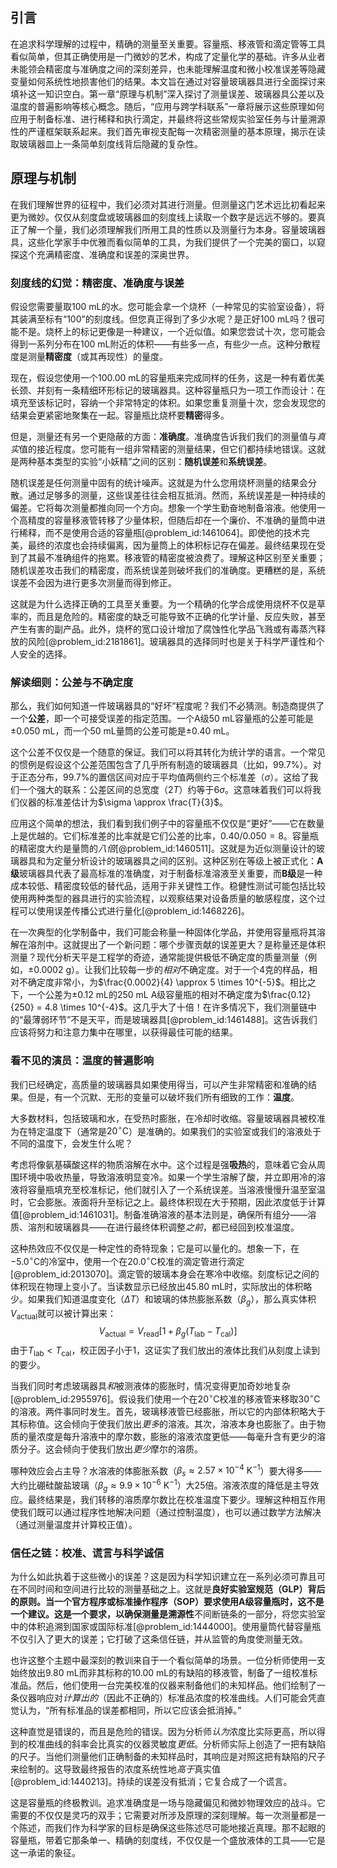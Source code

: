 ## 引言
在追求科学理解的过程中，精确的测量至关重要。容量瓶、移液管和滴定管等工具看似简单，但其正确使用是一门微妙的艺术，构成了定量化学的基础。许多从业者未能领会精密度与准确度之间的深刻差异，也未能理解温度和微小校准误差等隐藏变量如何系统性地损害他们的结果。本文旨在通过对容量玻璃器具进行全面探讨来填补这一知识空白。第一章“原理与机制”深入探讨了测量误差、玻璃器具公差以及温度的普遍影响等核心概念。随后，“应用与跨学科联系”一章将展示这些原理如何应用于制备标准、进行稀释和执行滴定，并最终将这些常规实验室任务与计量溯源性的严谨框架联系起来。我们首先审视支配每一次精密测量的基本原理，揭示在读取玻璃器皿上一条简单刻度线背后隐藏的复杂性。

## 原理与机制

在我们理解世界的征程中，我们必须对其进行测量。但测量这门艺术远比初看起来更为微妙。仅仅从刻度盘或玻璃器皿的刻度线上读取一个数字是远远不够的。要真正了解一个量，我们必须理解我们所用工具的性质以及测量行为本身。容量玻璃器具，这些化学家手中优雅而看似简单的工具，为我们提供了一个完美的窗口，以窥探这个充满精密度、准确度和误差的深奥世界。

### 刻度线的幻觉：精密度、准确度与误差

假设您需要量取100 mL的水。您可能会拿一个烧杯（一种常见的实验室设备），将其装满至标有“100”的刻度线。但您真正得到了多少水呢？是正好100 mL吗？很可能不是。烧杯上的标记更像是一种建议，一个近似值。如果您尝试十次，您可能会得到一系列分布在100 mL附近的体积——有些多一点，有些少一点。这种分散程度是测量**精密度**（或其再现性）的量度。

现在，假设您使用一个100.00 mL的容量瓶来完成同样的任务，这是一种有着优美长颈、并刻有一条精细环形标记的玻璃器具。这种容量瓶只为一项工作而设计：在填充至该标记时，容纳一个非常特定的体积。如果您重复测量十次，您会发现您的结果会更紧密地聚集在一起。容量瓶比烧杯要**精密**得多。

但是，测量还有另一个更隐蔽的方面：**准确度**。准确度告诉我们我们的测量值与*真实*值的接近程度。您可能有一组非常精密的测量结果，但它们都持续地错误。这就是两种基本类型的实验“小妖精”之间的区别：**随机误差**和**系统误差**。

随机误差是任何测量中固有的统计噪声。这就是为什么您用烧杯测量的结果会分散。通过足够多的测量，这些误差往往会相互抵消。然而，系统误差是一种持续的偏差。它将每次测量都推向同一个方向。想象一个学生勤奋地制备溶液。他使用一个高精度的容量移液管转移了少量体积，但随后却在一个廉价、不准确的量筒中进行稀释，而不是使用合适的容量瓶[@problem_id:1461064]。即使他的技术完美，最终的浓度也会持续偏离，因为量筒上的体积标记存在偏差。最终结果现在受到了其最不准确组件的拖累。移液管的精密度被浪费了。理解这种区别至关重要；随机误差攻击我们的精密度，而系统误差则破坏我们的准确度。更糟糕的是，系统误差不会因为进行更多次测量而得到修正。

这就是为什么选择正确的工具至关重要。为一个精确的化学合成使用烧杯不仅是草率的，而且是危险的。精密度的缺乏可能导致不正确的化学计量、反应失败，甚至产生有害的副产品。此外，烧杯的宽口设计增加了腐蚀性化学品飞溅或有毒蒸汽释放的风险[@problem_id:2181861]。玻璃器具的选择同时也是关于科学严谨性和个人安全的选择。

### 解读细则：公差与不确定度

那么，我们如何知道一件玻璃器具的“好坏”程度呢？我们不必猜测。制造商提供了一个**公差**，即一个可接受误差的指定范围。一个A级50 mL容量瓶的公差可能是$\pm 0.050$ mL，而一个50 mL量筒的公差可能是$\pm 0.40$ mL。

这个公差不仅仅是一个随意的保证。我们可以将其转化为统计学的语言。一个常见的惯例是假设这个公差范围包含了几乎所有制造的玻璃器具（比如，99.7%）。对于正态分布，99.7%的置信区间对应于平均值两侧约三个标准差（$\sigma$）。这给了我们一个强大的联系：公差区间的总宽度（$2T$）约等于$6\sigma$。这意味着我们可以将我们仪器的标准差估计为$\sigma \approx \frac{T}{3}$。

应用这个简单的想法，我们看到我们例子中的容量瓶不仅仅是“更好”——它在数量上是优越的。它们标准差的比率就是它们公差的比率，$0.40/0.050 = 8$。容量瓶的精密度大约是量筒的*八倍*[@problem_id:1460511]。这就是为近似测量设计的玻璃器具和为定量分析设计的玻璃器具之间的区别。这种区别在等级上被正式化：**A级**玻璃器具代表了最高标准的准确度，对于制备标准溶液至关重要，而**B级**是一种成本较低、精密度较低的替代品，适用于非关键性工作。稳健性测试可能包括比较使用两种类型的器具进行的实验流程，以观察结果对设备质量的敏感程度，这个过程可以使用误差传播公式进行量化[@problem_id:1468226]。

在一次典型的化学制备中，我们可能会称量一种固体化学品，并使用容量瓶将其溶解在溶剂中。这就提出了一个新问题：哪个步骤贡献的误差更大？是称量还是体积测量？现代分析天平是工程学的奇迹，通常能提供极低不确定度的质量测量（例如，$\pm 0.0002$ g）。让我们比较每一步的*相对*不确定度。对于一个4克的样品，相对不确定度非常小，为$\frac{0.0002}{4} \approx 5 \times 10^{-5}$。相比之下，一个公差为$\pm 0.12$ mL的250 mL A级容量瓶的相对不确定度为$\frac{0.12}{250} = 4.8 \times 10^{-4}$。这几乎大了十倍！在许多情况下，我们测量链中的“最薄弱环节”不是天平，而是玻璃器具[@problem_id:1461488]。这告诉我们应该将努力和注意力集中在哪里，以获得最佳可能的结果。

### 看不见的演员：温度的普遍影响

我们已经确定，高质量的玻璃器具如果使用得当，可以产生非常精密和准确的结果。但是，有一个沉默、无形的变量可以破坏我们所有细致的工作：**温度**。

大多数材料，包括玻璃和水，在受热时膨胀，在冷却时收缩。容量玻璃器具被校准为在特定温度下（通常是$20^\circ \text{C}$）是准确的。如果我们的实验室或我们的溶液处于不同的温度下，会发生什么呢？

考虑将像氨基磺酸这样的物质溶解在水中。这个过程是强**吸热**的，意味着它会从周围环境中吸收热量，导致溶液明显变冷。如果一个学生溶解了酸，并立即用冷的溶液将容量瓶填充至校准标记，他们就引入了一个系统误差。当溶液慢慢升温至室温时，它会膨胀。液面将升至标记之上。最终体积现在大于预期，因此浓度低于计算值[@problem_id:1461031]。制备准确溶液的基本法则是，确保所有组分——溶质、溶剂和玻璃器具——在进行最终体积调整*之前*，都已经回到校准温度。

这种热效应不仅仅是一种定性的奇特现象；它是可以量化的。想象一下，在$-5.0^\circ \text{C}$的冷室中，使用一个在$20.0^\circ \text{C}$校准的滴定管进行滴定[@problem_id:2013070]。滴定管的玻璃本身会在寒冷中收缩。刻度标记之间的体积现在物理上变小了。当读数显示已经放出$45.80 \text{ mL}$时，实际放出的体积略少。如果我们知道温度变化（$\Delta T$）和玻璃的体热膨胀系数（$\beta_{g}$），那么真实体积$V_{\text{actual}}$就可以被计算出来：
$$V_{\text{actual}} = V_{\text{read}} \left[ 1 + \beta_{g} (T_{\text{lab}} - T_{\text{cal}}) \right]$$
由于$T_{\text{lab}} \lt T_{\text{cal}}$，校正因子小于1，这证实了我们放出的液体比我们从刻度上读到的要少。

当我们同时考虑玻璃器具*和*被测液体的膨胀时，情况变得更加奇妙地复杂[@problem_id:2955976]。假设我们使用一个在$20^\circ \text{C}$校准的移液管来移取$30^\circ \text{C}$的溶液。两件事同时发生。首先，玻璃移液管已经膨胀，所以它的内部体积略大于其标称值。这会倾向于使我们放出*更多*的溶液。其次，溶液本身也膨胀了。由于物质的量浓度是每升溶液中的摩尔数，膨胀的溶液浓度更低——每毫升含有更少的溶质分子。这会倾向于使我们放出*更少*摩尔的溶质。

哪种效应会占主导？水溶液的体膨胀系数（$\beta_s \approx 2.57 \times 10^{-4} \text{ K}^{-1}$）要大得多——大约比硼硅酸盐玻璃（$\beta_g \approx 9.9 \times 10^{-6} \text{ K}^{-1}$）大25倍。溶液浓度的降低是主导效应。最终结果是，我们转移的溶质摩尔数比在校准温度下要少。理解这种相互作用使我们既可以通过程序性地解决问题（通过控制温度），也可以通过数学方法解决（通过测量温度并计算校正值）。

### 信任之链：校准、谎言与科学诚信

为什么如此执着于这些微小的误差？这是因为科学知识建立在一系列必须可靠且可在不同时间和空间进行比较的测量基础之上。这就是**良好实验室规范（GLP）**背后的原则。当一个官方程序或标准操作程序（SOP）要求使用A级容量瓶时，这不是一个建议。这是一个要求，以确保测量是**溯源性**不间断链条的一部分，将您实验室中的体积追溯到国家或国际标准[@problem_id:1444000]。使用量筒代替容量瓶不仅引入了更大的误差；它打破了这条信任链，并从监管的角度使测量无效。

也许这整个主题中最深刻的教训来自于一个看似简单的场景。一位分析师使用一支始终放出9.80 mL而非其标称的10.00 mL的有缺陷的移液管，制备了一组校准标准品。然后，他们使用一台完美校准的仪器来制备他们的未知样品。他们绘制了一条仪器响应对*计算出的*（因此不正确的）标准品浓度的校准曲线。人们可能会凭直觉认为，“所有标准品的误差都相同，所以它应该会抵消掉。”

这种直觉是错误的，而且是危险的错误。因为分析师*认为*浓度比实际更高，所以得到的校准曲线的斜率会比真实的仪器灵敏度*更低*。分析师实际上创造了一把有缺陷的尺子。当他们测量他们正确制备的未知样品时，其响应是对照这把有缺陷的尺子来绘制的。这导致最终报告的浓度系统性地*高于*真实值[@problem_id:1440213]。持续的误差没有抵消；它复合成了一个谎言。

这是容量瓶的终极教训。追求准确度是一场与隐藏偏见和微妙物理效应的战斗。它需要的不仅仅是灵巧的双手；它需要对所涉及原理的深刻理解。每一次测量都是一个陈述，而我们作为科学家的目标是确保这些陈述尽可能地接近真理。那不起眼的容量瓶，带着它那条单一、精确的刻度线，不仅仅是一个盛放液体的工具——它是这一承诺的象征。

